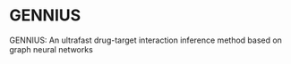 # GENNIUS
GENNIUS: An ultrafast drug-target interaction inference method based on graph neural networks
